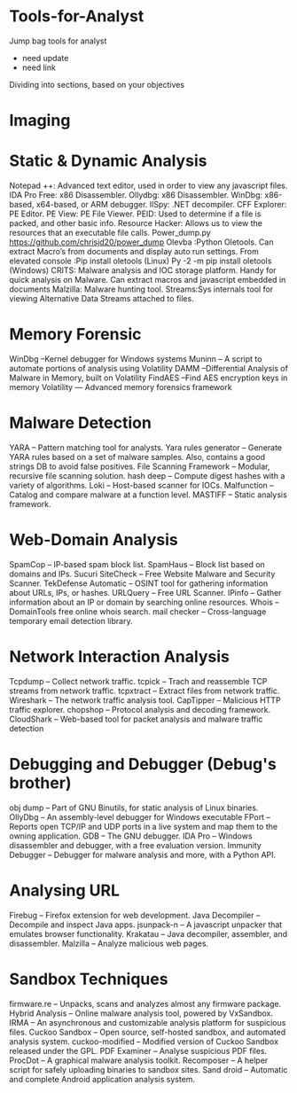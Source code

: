 # Tools-for-Analyst
Jump bag tools for analyst 
- need update
- need link


Dividing into sections, based on your objectives

# Imaging


# Static & Dynamic Analysis
Notepad ++: Advanced text editor, used in order to view any javascript files.
IDA Pro Free: x86 Disassembler.
Ollydbg: x86 Disassembler.
WinDbg: x86-based, x64-based, or ARM debugger.
IlSpy: .NET decompiler.
CFF Explorer: PE Editor.
PE View: PE File Viewer.
PEID: Used to determine if a file is packed, and other basic info.
Resource Hacker: Allows us to view the resources that an executable file calls.
Power_dump.py https://github.com/chrisjd20/power_dump
Olevba  :Python Oletools. Can extract Macro’s from documents and display auto run settings.
From elevated console :Pip install oletools (Linux)
Py -2 -m pip install oletools (Windows)
CRITS: Malware analysis and IOC storage platform. Handy for quick analysis on Malware.
Can extract macros and javascript embedded in documents
Malzilla:  Malware hunting tool.
Streams:Sys internals tool for viewing Alternative Data Streams attached to files.



# Memory Forensic
 WinDbg –Kernel debugger for Windows systems
 Muninn – A script to automate portions of analysis using Volatility
 DAMM –Differential Analysis of Malware in Memory, built on Volatility
 FindAES –Find AES encryption keys in memory
 Volatility — Advanced memory forensics framework



# Malware Detection

YARA – Pattern matching tool for analysts.
Yara rules generator – Generate YARA rules based on a set of malware samples. Also, contains a good strings DB to avoid false positives.
File Scanning Framework – Modular, recursive file scanning solution.
hash deep – Compute digest hashes with a variety of algorithms.
Loki – Host-based scanner for IOCs.
Malfunction – Catalog and compare malware at a function level.
MASTIFF – Static analysis framework.


# Web-Domain Analysis

SpamCop – IP-based spam block list.
SpamHaus – Block list based on domains and IPs.
Sucuri SiteCheck – Free Website Malware and Security Scanner.
TekDefense Automatic – OSINT tool for gathering information about URLs, IPs, or hashes.
URLQuery – Free URL Scanner.
IPinfo – Gather information about an IP or domain by searching online resources.
Whois – DomainTools free online whois search.
mail checker – Cross-language temporary email detection library.


# Network Interaction Analysis

Tcpdump – Collect network traffic.
tcpick – Trach and reassemble TCP streams from network traffic.
tcpxtract – Extract files from network traffic.
Wireshark – The network traffic analysis tool.
CapTipper – Malicious HTTP traffic explorer.
chopshop – Protocol analysis and decoding framework.
CloudShark – Web-based tool for packet analysis and malware traffic detection


# Debugging and Debugger (Debug's brother)

obj dump – Part of GNU Binutils, for static analysis of Linux binaries.
OllyDbg – An assembly-level debugger for Windows executable
FPort – Reports open TCP/IP and UDP ports in a live system and map them to the owning application.
GDB – The GNU debugger.
IDA Pro – Windows disassembler and debugger, with a free evaluation version.
Immunity Debugger – Debugger for malware analysis and more, with a Python API.

# Analysing URL

Firebug – Firefox extension for web development.
Java Decompiler – Decompile and inspect Java apps.
jsunpack-n – A javascript unpacker that emulates browser functionality.
Krakatau – Java decompiler, assembler, and disassembler.
Malzilla – Analyze malicious web pages.

# Sandbox Techniques

firmware.re – Unpacks, scans and analyzes almost any firmware package.
Hybrid Analysis – Online malware analysis tool, powered by VxSandbox.
IRMA – An asynchronous and customizable analysis platform for suspicious files.
Cuckoo Sandbox – Open source, self-hosted sandbox, and automated analysis system.
cuckoo-modified – Modified version of Cuckoo Sandbox released under the GPL.
PDF Examiner – Analyse suspicious PDF files.
ProcDot – A graphical malware analysis toolkit.
Recomposer – A helper script for safely uploading binaries to sandbox sites.
Sand droid – Automatic and complete Android application analysis system.
